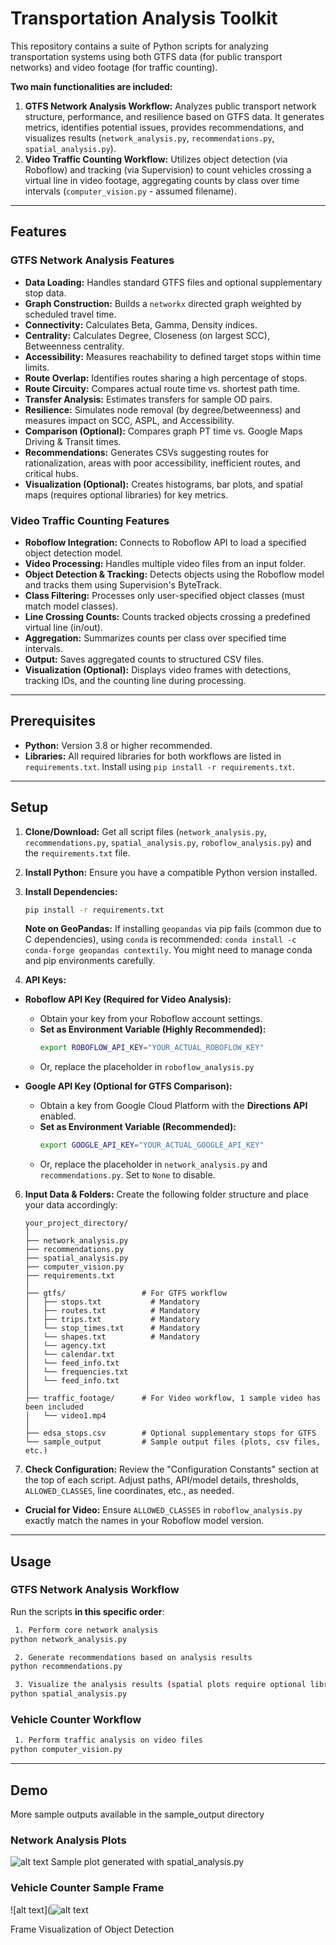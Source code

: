 # Transportation Analysis Toolkit

This repository contains a suite of Python scripts for analyzing transportation systems using both GTFS data (for public transport networks) and video footage (for traffic counting).

**Two main functionalities are included:**

1.  **GTFS Network Analysis Workflow:** Analyzes public transport network structure, performance, and resilience based on GTFS data. It generates metrics, identifies potential issues, provides recommendations, and visualizes results (`network_analysis.py`, `recommendations.py`, `spatial_analysis.py`).
2.  **Video Traffic Counting Workflow:** Utilizes object detection (via Roboflow) and tracking (via Supervision) to count vehicles crossing a virtual line in video footage, aggregating counts by class over time intervals (`computer_vision.py` - assumed filename).

---

## Features

### GTFS Network Analysis Features

* **Data Loading:** Handles standard GTFS files and optional supplementary stop data.
* **Graph Construction:** Builds a `networkx` directed graph weighted by scheduled travel time.
* **Connectivity:** Calculates Beta, Gamma, Density indices.
* **Centrality:** Calculates Degree, Closeness (on largest SCC), Betweenness centrality.
* **Accessibility:** Measures reachability to defined target stops within time limits.
* **Route Overlap:** Identifies routes sharing a high percentage of stops.
* **Route Circuity:** Compares actual route time vs. shortest path time.
* **Transfer Analysis:** Estimates transfers for sample OD pairs.
* **Resilience:** Simulates node removal (by degree/betweenness) and measures impact on SCC, ASPL, and Accessibility.
* **Comparison (Optional):** Compares graph PT time vs. Google Maps Driving & Transit times.
* **Recommendations:** Generates CSVs suggesting routes for rationalization, areas with poor accessibility, inefficient routes, and critical hubs.
* **Visualization (Optional):** Creates histograms, bar plots, and spatial maps (requires optional libraries) for key metrics.

### Video Traffic Counting Features

* **Roboflow Integration:** Connects to Roboflow API to load a specified object detection model.
* **Video Processing:** Handles multiple video files from an input folder.
* **Object Detection & Tracking:** Detects objects using the Roboflow model and tracks them using Supervision's ByteTrack.
* **Class Filtering:** Processes only user-specified object classes (must match model classes).
* **Line Crossing Counts:** Counts tracked objects crossing a predefined virtual line (in/out).
* **Aggregation:** Summarizes counts per class over specified time intervals.
* **Output:** Saves aggregated counts to structured CSV files.
* **Visualization (Optional):** Displays video frames with detections, tracking IDs, and the counting line during processing.

---

## Prerequisites

* **Python:** Version 3.8 or higher recommended.
* **Libraries:** All required libraries for both workflows are listed in `requirements.txt`. Install using `pip install -r requirements.txt`.

---

## Setup

1.  **Clone/Download:** Get all script files (`network_analysis.py`, `recommendations.py`, `spatial_analysis.py`, `roboflow_analysis.py`) and the `requirements.txt` file.
2.  **Install Python:** Ensure you have a compatible Python version installed.
3.  **Install Dependencies:**
    ```bash
    pip install -r requirements.txt
    ```
     **Note on GeoPandas:** If installing `geopandas` via pip fails (common due to C dependencies), using `conda` is recommended: `conda install -c conda-forge geopandas contextily`. You might need to manage conda and pip environments carefully.
    
5.  **API Keys:**
* **Roboflow API Key (Required for Video Analysis):**
    * Obtain your key from your Roboflow account settings.
    * **Set as Environment Variable (Highly Recommended):**
        ```bash
        export ROBOFLOW_API_KEY="YOUR_ACTUAL_ROBOFLOW_KEY"
        ```
    * Or, replace the placeholder in `roboflow_analysis.py`
      
* **Google API Key (Optional for GTFS Comparison):**
    * Obtain a key from Google Cloud Platform with the **Directions API** enabled.
    * **Set as Environment Variable (Recommended):**
        ```bash
        export GOOGLE_API_KEY="YOUR_ACTUAL_GOOGLE_API_KEY"
        ```
    * Or, replace the placeholder in `network_analysis.py` and `recommendations.py`. Set to `None` to disable.
6.  **Input Data & Folders:** Create the following folder structure and place your data accordingly:
    ```
    your_project_directory/
    │
    ├── network_analysis.py
    ├── recommendations.py
    ├── spatial_analysis.py
    ├── computer_vision.py  
    ├── requirements.txt
    │
    ├── gtfs/                 # For GTFS workflow
    │   ├── stops.txt           # Mandatory
    │   ├── routes.txt          # Mandatory
    │   ├── trips.txt           # Mandatory
    │   └── stop_times.txt      # Mandatory
    │   └── shapes.txt          # Mandatory
    │   └── agency.txt          
    │   └── calendar.txt
    │   └── feed_info.txt      
    │   └── frequencies.txt
    │   └── feed_info.txt  
    │
    ├── traffic_footage/      # For Video workflow, 1 sample video has been included
    │   └── video1.mp4
    │
    ├── edsa_stops.csv        # Optional supplementary stops for GTFS
    └── sample_output         # Sample output files (plots, csv files, etc.)
    ```
7.  **Check Configuration:** Review the "Configuration Constants" section at the top of each script. Adjust paths, API/model details, thresholds, `ALLOWED_CLASSES`, line coordinates, etc., as needed.
  * **Crucial for Video:** Ensure `ALLOWED_CLASSES` in `roboflow_analysis.py` exactly match the names in your Roboflow model version.

---

## Usage

### GTFS Network Analysis Workflow

Run the scripts **in this specific order**:

```bash
 1. Perform core network analysis 
python network_analysis.py

 2. Generate recommendations based on analysis results
python recommendations.py

 3. Visualize the analysis results (spatial plots require optional libraries, all included in the requirements.txt)
python spatial_analysis.py
```

### Vehicle Counter Workflow

```bash
 1. Perform traffic analysis on video files
python computer_vision.py
```

---
## Demo

More sample outputs available in the sample_output directory

### Network Analysis Plots

![alt text](sample_output/analysis_plots/map_accessibility_60min.png)
Sample plot generated with spatial_analysis.py

### Vehicle Counter Sample Frame
![alt text](![alt text](sample_output/computer_vision.png)

Frame Visualization of Object Detection


